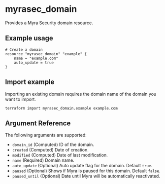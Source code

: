 # myrasec_domain

Provides a Myra Security domain resource.

## Example usage

```hcl
# Create a domain
resource "myrasec_domain" "example" {
    name = "example.com"
    auto_update = true
}
```

## Import example
Importing an existing domain requires the domain name of the domain you want to import.
```hcl
terraform import myrasec_domain.example example.com
```

## Argument Reference

The following arguments are supported:

* `domain_id` (Computed) ID of the domain.
* `created` (Computed) Date of creation.
* `modified` (Computed) Date of last modification.
* `name` (Required) Domain name.
* `auto_update` (Optional) Auto update flag for the domain. Default `true`.
* `paused` (Optional) Shows if Myra is paused for this domain. Default `false`.
* `paused_until` (Optional) Date until Myra will be automatically reactivated.